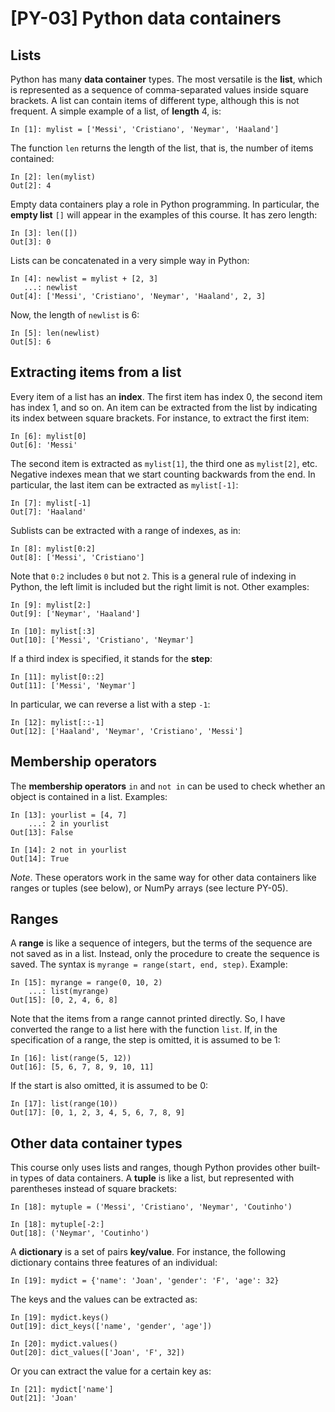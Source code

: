 # [PY-03] Python data containers

## Lists

Python has many **data container** types. The most versatile is the **list**, which is represented as a sequence of comma-separated values inside square brackets. A list can contain items of different type, although this is not frequent. A simple example of a list, of **length** 4, is:

```
In [1]: mylist = ['Messi', 'Cristiano', 'Neymar', 'Haaland']
```

The function `len` returns the length of the list, that is, the number of items contained:

```
In [2]: len(mylist)
Out[2]: 4
```

Empty data containers play a role in Python programming. In particular, the **empty list** `[]`  will appear in the examples of this course. It has zero length:

```
In [3]: len([])
Out[3]: 0
```

Lists can be concatenated in a very simple way in Python:

```
In [4]: newlist = mylist + [2, 3]
   ...: newlist
Out[4]: ['Messi', 'Cristiano', 'Neymar', 'Haaland', 2, 3]
```

Now, the length of `newlist` is 6:

```
In [5]: len(newlist)
Out[5]: 6
```

## Extracting items from a list

Every item of a list has an **index**. The first item has index 0, the second item has index 1, and so on. An item can be extracted from the list by indicating its index between square brackets. For instance, to extract the first item:

```
In [6]: mylist[0]
Out[6]: 'Messi'
```

The second item is extracted as `mylist[1]`, the third one as `mylist[2]`, etc. Negative indexes mean that we start counting backwards from the end. In particular, the last item can be extracted as `mylist[-1]`:

```
In [7]: mylist[-1]
Out[7]: 'Haaland'
```

Sublists can be extracted with a range of indexes, as in:

```
In [8]: mylist[0:2]
Out[8]: ['Messi', 'Cristiano']
```

Note that `0:2` includes `0` but not `2`. This is a general rule of indexing in Python, the left limit is included but the right limit is not. Other examples:

```
In [9]: mylist[2:]
Out[9]: ['Neymar', 'Haaland']
```

```
In [10]: mylist[:3]
Out[10]: ['Messi', 'Cristiano', 'Neymar']
```

If a third index is specified, it stands for the **step**:

```
In [11]: mylist[0::2]
Out[11]: ['Messi', 'Neymar']
```

In particular, we can reverse a list with a step `-1`:

```
In [12]: mylist[::-1]
Out[12]: ['Haaland', 'Neymar', 'Cristiano', 'Messi']
```

## Membership operators

The **membership operators** `in` and `not in` can be used to check whether an object is contained in a list. Examples:

```
In [13]: yourlist = [4, 7]
    ...: 2 in yourlist
Out[13]: False
```

```
In [14]: 2 not in yourlist
Out[14]: True
```

*Note*. These operators work in the same way for other data containers like ranges or tuples (see below), or NumPy arrays (see lecture PY-05).

## Ranges

A **range** is like a sequence of integers, but the terms of the sequence are not saved as in a list. Instead, only the procedure to create the sequence is saved. The syntax is `myrange = range(start, end, step)`. Example:

```
In [15]: myrange = range(0, 10, 2)
    ...: list(myrange)
Out[15]: [0, 2, 4, 6, 8]
```

Note that the items from a range cannot printed directly. So, I have converted the range to a list here with the function `list`. If, in the specification of a range, the step is omitted, it is assumed to be 1:

```
In [16]: list(range(5, 12))
Out[16]: [5, 6, 7, 8, 9, 10, 11]
```

If the start is also omitted, it is assumed to be 0:

```
In [17]: list(range(10))
Out[17]: [0, 1, 2, 3, 4, 5, 6, 7, 8, 9]
```

## Other data container types

This course only uses lists and ranges, though Python provides other built-in types of data containers. A **tuple** is like a list, but represented with parentheses instead of square brackets:

```
In [18]: mytuple = ('Messi', 'Cristiano', 'Neymar', 'Coutinho')
```

```
In [18]: mytuple[-2:]
Out[18]: ('Neymar', 'Coutinho')
```

A **dictionary** is a set of pairs **key/value**. For instance, the following dictionary contains three features of an individual:

```
In [19]: mydict = {'name': 'Joan', 'gender': 'F', 'age': 32}
```

The keys and the values can be extracted as:

```
In [19]: mydict.keys()
Out[19]: dict_keys(['name', 'gender', 'age'])
```
```
In [20]: mydict.values()
Out[20]: dict_values(['Joan', 'F', 32])
```

Or you can extract the value for a certain key as:

```
In [21]: mydict['name']
Out[21]: 'Joan'
```
